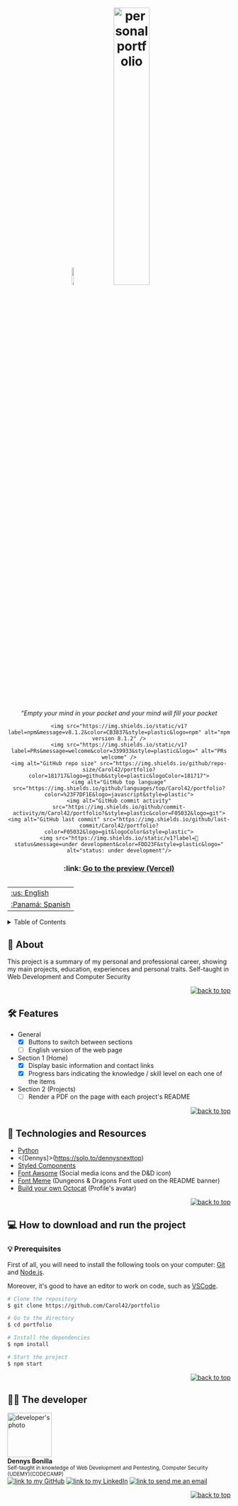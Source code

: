 <!DOCTYPE html>
<html lang="en">
<head>
    <meta charset="UTF-8">
    <meta http-equiv="X-UA-Compatible" content="IE=edge">
    <meta name="viewport" content="width=device-width, initial-scale=1.0">
    <title>My Personal Portfolio</title></titley >
</head>
<div id="top"></div>
<h1 align='center'>
    <img src='logo.2.jpg' width='10%' alt='octocat'>
    <img src='logo.3.jpg' width='40%' alt='personal portfolio'>
</h1>
<p align="center"><i>“Empty your mind in your pocket and your mind will fill your pocket</i> </p>

<div align="center">
    
    <img src="https://img.shields.io/static/v1?label=npm&message=v8.1.2&color=CB3837&style=plastic&logo=npm" alt="npm version 8.1.2" />
    <img src="https://img.shields.io/static/v1?label=PRs&message=welcome&color=339933&style=plastic&logo=" alt="PRs welcome" />
    <img alt="GitHub repo size" src="https://img.shields.io/github/repo-size/Carol42/portfolio?color=181717&logo=github&style=plastic&logoColor=181717">
    <img alt="GitHub top language" src="https://img.shields.io/github/languages/top/Carol42/portfolio?color=%23F7DF1E&logo=javascript&style=plastic">
    <img alt="GitHub commit activity" src="https://img.shields.io/github/commit-activity/m/Carol42/portfolio?&style=plastic&color=F05032&logo=git">
    <img alt="GitHub last commit" src="https://img.shields.io/github/last-commit/Carol42/portfolio?color=F05032&logo=git&logoColor&style=plastic">
    <img src="https://img.shields.io/static/v1?label=🚧 status&message=under development&color=FDD23F&style=plastic&logo=" alt="status: under development"/>
</div>


<h3 align='center'>:link:<a href='https://www.amazon.com/gp/profile/amzn1.account.AGYJHO6HKH6SH2HUUECLBTEGE4GA?ie=UTF8&language=es&ref_=ya_mb_l_prf' target='_blank'> Go to the preview (Vercel)</a></h3>

<table align="right">
 <tr><td><a href="https://github.com/Carol42/portfolio/blob/main/README-en.md">:us: English</a></td></tr>
 <tr><td><a href="https://github.com/Carol42/portfolio/blob/main/README.md">:Panamá: Spanish</a></td></tr>
</table>
<!--
<h4 align="center">:brazil: <a href="./README.md">Ir para a versão em Português deste README »</a>
</h4>
-->
<details>
    <summary>Table of Contents</summary>
    <ol>
        <li><a href="#pushpin-about">About</a></li>
        <li><a href="#hammer_and_wrench-features">Features</a></li>
        <li><a href="#wrench-technologies-and-resources">Technologies and Resources</a></li>
        <li><a href="#computer-how-to-download-and-run-the-project">How to download and run the project</a>
            <ul>
                <li><a href="#bulb-prerequisites">Prerequisites</a></li>
            </ul>
        </li>
        <li><a href="#woman_technologist-the-developer">The developer</a></li>
    </ol>
</details>

## :pushpin: About
This project is a summary of my personal and professional career, showing my main projects, education, experiences and personal traits.
Self-taught in Web Development and Computer Security

<p align="right"><a href="#top"><img src="https://img.shields.io/static/v1?label&message=back to top&color=CF2323&style=flat&logo" alt="back to top" /></a></p>

## :hammer_and_wrench: Features
- General
    - [x] Buttons to switch between sections
    - [ ] English version of the web page 
- Section 1 (Home)
    - [x] Display basic information and contact links
    - [x] Progress bars indicating the knowledge / skill level on each one of the items
- Section 2 (Projects)
    - [ ] Render a PDF on the page with each project's README

<p align="right"><a href="#top"><img src="https://img.shields.io/static/v1?label&message=back to top&color=CF2323&style=flat&logo" alt="back to top" /></a></p>

## :wrench: Technologies and Resources
- [Python](https://Python.org/)
- <[Dennys]></div>(https://solo.to/dennysnexttop)
- [Styled Components](https://styled-components.com/)
- [Font Awsome](https://fontawesome.com/) (Social media icons and the D&D icon)
- [Font Meme](https://fontmeme.com/dungeons-dragons-font/) (Dungeons & Dragons Font used on the README banner)
- [Build your own Octocat](https://myoctocat.com/) (Profile's avatar)

<p align="right"><a href="#top"><img src="https://img.shields.io/static/v1?label&message=back to top&color=CF2323&style=flat&logo" alt="back to top" /></a></p>

## :computer: How to download and run the project

### :bulb: Prerequisites

First of all, you will need to install the following tools on your computer: 
[Git](https://git-scm.com) and [Node.js](https://nodejs.org/en/). 

Moreover, it's good to have an editor to work on code, such as [VSCode](https://code.visualstudio.com/).

```bash
# Clone the repository
$ git clone https://github.com/Carol42/portfolio

# Go to the directory
$ cd portfolio

# Install the dependencies
$ npm install

# Start the project
$ npm start
```
<p align="right"><a href="#top"><img src="https://img.shields.io/static/v1?label&message=back to top&color=CF2323&style=flat&logo" alt="back to top" /></a></p>

## :man_technologist: The developer

<img src="LOGO.1.jpg" width="100px;" alt="developer's photo"/>
</br>
<strong>Dennys Bonilla</strong>
</br>
<sup>Self-taught in knowledge of Web Development and Pentesting, Computer Security (UDEMY)(CODECAMP)</sup>
</br>
<a href="https://github.com/Dennysnexttop"><img src="https://github.com/Dennysnexttop" alt="link to my GitHub" /></a>
<a href="https://www.linkedin.com/in/denis-bonilla-a22751219/"><img src="" alt="link to my LinkedIn" /></a>
<a href="cariocabonilla6@gmail.com"><img src="" alt="link to send me an email" /></a>

<p align="right"><a href="#top"><img src="https://img.shields.io/static/v1?label&message=back to top&color=CF2323&style=flat&logo" alt="back to top" /></a></p>
<body>
    
</body>
</html>

